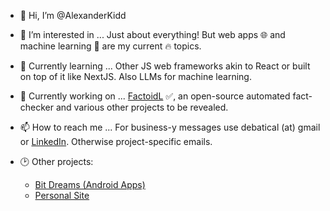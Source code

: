 - 👋 Hi, I’m @AlexanderKidd
- 👀 I’m interested in ... Just about everything! But web apps 🌐 and machine learning 🤖 are my current 🔥 topics.
- 🌱 Currently learning ... Other JS web frameworks akin to React or built on top of it like NextJS. Also LLMs for machine learning.
- 🧱 Currently working on ... <a href="https://github.com/AlexanderKidd/FactoidL" target="_blank">FactoidL</a> ✅, an open-source automated fact-checker and various other projects to be revealed.
- 📫 How to reach me ... For business-y messages use debatical (at) gmail or <a href="https://www.linkedin.com/in/alexander-kidd-5baa30109" target="_blank">LinkedIn</a>. Otherwise project-specific emails.

- 🕑 Other projects:
  - <a href="https://play.google.com/store/apps/dev?id=7190442441456634365" target="_blank">Bit Dreams (Android Apps)</a>
  - <a href="https://www.alexander-kidd.com" target="_blank">Personal Site</a>

<!---
AlexanderKidd/AlexanderKidd is a ✨ special ✨ repository because its `README.md` (this file) appears on your GitHub profile.
--->

